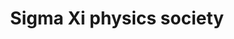 ---
title: "Sigma Xi physics society"
project_id: 
conf_date: 2007-12-06
conference_id: ""
presenters:
   - peter_bandettini
summary: "<p>Sigma Xi physics society</p>"
file: /assets/presentations/T217.ppt
filename: T217.ppt
layout: presentation
---